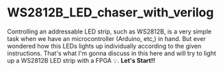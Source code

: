 # WS2812B_LED_chaser_with_verilog
Controlling an addressable LED strip, such as WS2812B, is a very simple task when we have an microcontroller (Arduino, etc,) in hand. But ever wondered how this LEDs lights up individually according to the given instructions. That's what I'm gonna discuss in this here and will try to light up a WS2812B LED strip with a FPGA 💡. **Let's Start!!**  
